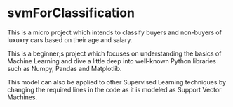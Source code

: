 # svmForClassification

This is a micro project which intends to classify buyers and non-buyers of luxuxry cars based on their age and salary.

This is a beginner;s project which focuses on understanding the basics of Machine Learning
and dive a little deep into well-known Python libraries such as Numpy, Pandas and Matplotlib.

This model can also be applied to other Supervised Learning techniques by changing the required lines
in the code as it is modeled as Support Vector Machines.
